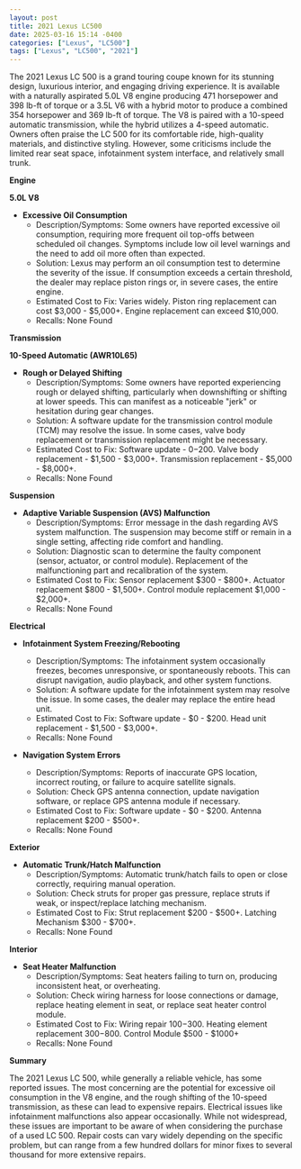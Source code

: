 ```yaml
---
layout: post
title: 2021 Lexus LC500
date: 2025-03-16 15:14 -0400
categories: ["Lexus", "LC500"]
tags: ["Lexus", "LC500", "2021"]
---
```

The 2021 Lexus LC 500 is a grand touring coupe known for its stunning design, luxurious interior, and engaging driving experience. It is available with a naturally aspirated 5.0L V8 engine producing 471 horsepower and 398 lb-ft of torque or a 3.5L V6 with a hybrid motor to produce a combined 354 horsepower and 369 lb-ft of torque. The V8 is paired with a 10-speed automatic transmission, while the hybrid utilizes a 4-speed automatic. Owners often praise the LC 500 for its comfortable ride, high-quality materials, and distinctive styling. However, some criticisms include the limited rear seat space, infotainment system interface, and relatively small trunk.
 

 **Engine**
 

 **5.0L V8**
 

 *   **Excessive Oil Consumption**
     *   Description/Symptoms: Some owners have reported excessive oil consumption, requiring more frequent oil top-offs between scheduled oil changes. Symptoms include low oil level warnings and the need to add oil more often than expected.
     *   Solution: Lexus may perform an oil consumption test to determine the severity of the issue. If consumption exceeds a certain threshold, the dealer may replace piston rings or, in severe cases, the entire engine.
     *   Estimated Cost to Fix: Varies widely. Piston ring replacement can cost $3,000 - $5,000+. Engine replacement can exceed $10,000.
     *   Recalls: None Found
 

 **Transmission**
 

 **10-Speed Automatic (AWR10L65)**
 

 *   **Rough or Delayed Shifting**
     *   Description/Symptoms: Some owners have reported experiencing rough or delayed shifting, particularly when downshifting or shifting at lower speeds. This can manifest as a noticeable "jerk" or hesitation during gear changes.
     *   Solution: A software update for the transmission control module (TCM) may resolve the issue. In some cases, valve body replacement or transmission replacement might be necessary.
     *   Estimated Cost to Fix: Software update - $0-$200. Valve body replacement - $1,500 - $3,000+. Transmission replacement - $5,000 - $8,000+.
     *   Recalls: None Found
 

 **Suspension**
 

 *   **Adaptive Variable Suspension (AVS) Malfunction**
     *   Description/Symptoms: Error message in the dash regarding AVS system malfunction. The suspension may become stiff or remain in a single setting, affecting ride comfort and handling.
     *   Solution: Diagnostic scan to determine the faulty component (sensor, actuator, or control module). Replacement of the malfunctioning part and recalibration of the system.
     *   Estimated Cost to Fix: Sensor replacement $300 - $800+. Actuator replacement $800 - $1,500+. Control module replacement $1,000 - $2,000+.
     *   Recalls: None Found
 

 **Electrical**
 

 *   **Infotainment System Freezing/Rebooting**
     *   Description/Symptoms: The infotainment system occasionally freezes, becomes unresponsive, or spontaneously reboots. This can disrupt navigation, audio playback, and other system functions.
     *   Solution: A software update for the infotainment system may resolve the issue. In some cases, the dealer may replace the entire head unit.
     *   Estimated Cost to Fix: Software update - $0 - $200. Head unit replacement - $1,500 - $3,000+.
     *   Recalls: None Found
 

 *   **Navigation System Errors**
     *   Description/Symptoms: Reports of inaccurate GPS location, incorrect routing, or failure to acquire satellite signals.
     *   Solution: Check GPS antenna connection, update navigation software, or replace GPS antenna module if necessary.
     *   Estimated Cost to Fix: Software update - $0 - $200. Antenna replacement $200 - $500+.
     *   Recalls: None Found
 

 **Exterior**
 

 *   **Automatic Trunk/Hatch Malfunction**
     *   Description/Symptoms: Automatic trunk/hatch fails to open or close correctly, requiring manual operation.
     *   Solution: Check struts for proper gas pressure, replace struts if weak, or inspect/replace latching mechanism.
     *   Estimated Cost to Fix: Strut replacement $200 - $500+. Latching Mechanism $300 - $700+.
     *   Recalls: None Found
 

 **Interior**
 

 *   **Seat Heater Malfunction**
     *   Description/Symptoms: Seat heaters failing to turn on, producing inconsistent heat, or overheating.
     *   Solution: Check wiring harness for loose connections or damage, replace heating element in seat, or replace seat heater control module.
     *   Estimated Cost to Fix: Wiring repair $100-$300. Heating element replacement $300-$800. Control Module $500 - $1000+
     *   Recalls: None Found
 

 **Summary**
 

 The 2021 Lexus LC 500, while generally a reliable vehicle, has some reported issues. The most concerning are the potential for excessive oil consumption in the V8 engine, and the rough shifting of the 10-speed transmission, as these can lead to expensive repairs. Electrical issues like infotainment malfunctions also appear occasionally. While not widespread, these issues are important to be aware of when considering the purchase of a used LC 500. Repair costs can vary widely depending on the specific problem, but can range from a few hundred dollars for minor fixes to several thousand for more extensive repairs.

